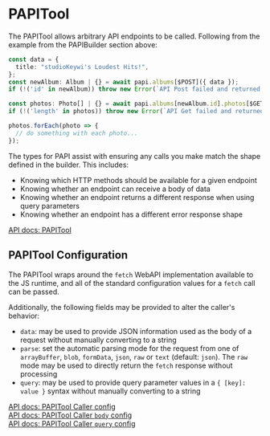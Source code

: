 # PAPITool

The PAPITool allows arbitrary API endpoints to be called. Following from the example from the PAPIBuilder section above:

```typescript
const data = {
  title: "studioKeywi's Loudest Hits!",
};
const newAlbum: Album | {} = await papi.albums[$POST]({ data });
if (!('id' in newAlbum)) throw new Error(`API Post failed and returned ${newAlbum}`);

const photos: Photo[] | {} = await papi.albums[newAlbum.id].photos[$GET]();
if (!('length' in photos)) throw new Error(`API Get failed and returned ${photos}`);

photos.forEach(photo => {
  // do something with each photo...
});
```

The types for PAPI assist with ensuring any calls you make match the shape defined in the builder. This includes:

- Knowing which HTTP methods should be available for a given endpoint
- Knowing whether an endpoint can receive a body of data
- Knowing whether an endpoint returns a different response when using query parameters
- Knowing whether an endpoint has a different error response shape

[API docs: PAPITool](https://studiokeywi.github.io/papi/types/papi.PAPITool.html)

## PAPITool Configuration

The PAPITool wraps around the `fetch` WebAPI implementation available to the JS runtime, and all of the standard configuration values for a `fetch` call can be passed.

Additionally, the following fields may be provided to alter the caller's behavior:

- `data`: may be used to provide JSON information used as the body of a request without manually converting to a string
- `parse`: set the automatic parsing mode for the request from one of `arrayBuffer`, `blob`, `formData`, `json`, `raw` or `text` (default: `json`). The `raw` mode may be used to directly return the `fetch` response without processing
- `query`: may be used to provide query parameter values in a `{ [key]: value }` syntax without manually converting to a string

[API docs: PAPITool Caller config](https://studiokeywi.github.io/papi/types/papi.PAPICallerConfig.html)  
[API docs: PAPITool Caller `body` config](https://studiokeywi.github.io/papi/types/papi.PAPIBodyCfg.html)  
[API docs: PAPITool Caller `query` config](https://studiokeywi.github.io/papi/types/papi.PAPIQueryCfg.html)
